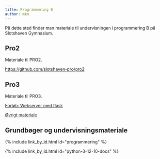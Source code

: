 ```yaml
---
title: Programmering B
author: mkm
---
```

På dette sted finder man materiale til undervisningen i programmering B på Slotshaven Gymnasium.

## Pro2
Materiale til PRO2.

https://github.com/slotshaven-pro/pro2

## Pro3
Materiale til PRO3.

[Forløb: Webserver med flask](https://github.com/slotshaven-pro/webserver)


[Øvrigt materiale](https://github.com/slotshaven-pro/pro3)

## Grundbøger og undervisningsmateriale
{% include link_by_id.html id="programmering" %}

{% include link_by_id.html id="python-3-12-10-docs" %}






